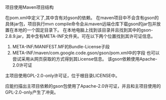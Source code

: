项目使用Maven项目结构

在pom.xml中定义了<dependency>,其中含有对gson的依赖。
在maven项目中不会含有gson的具体jar包，项目执行mvn compile命令会从maven远端仓库下载gson的jar包并放置在本地的一个固定目录下。
在本地电脑上找到该目录并且找到其中的gson-2.8.9.jar，其中含有META-INF文件夹。可在以下两个位置找到其许可证信息。
1. META-INF/MANIFEST.MF的Bundle-License子段
2. META-INF/maven/com.google.code.gson/gson/pom.xml中的<licenses>字段
也可以尝试采用从网页获取的方式得到其License信息。
该gson依赖使用Apache-2.0许可证

主项目使用GPL-2.0-only许可证，位于根目录LICENSE中。

应能扫描出主项目依赖的gson包使用了Apache-2.0许可证，并且和主项目使用的GPL-2.0-only产生了冲突。

